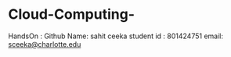 # Cloud-Computing-
HandsOn : Github
Name: sahit ceeka 
student id : 801424751
email: sceeka@charlotte.edu
